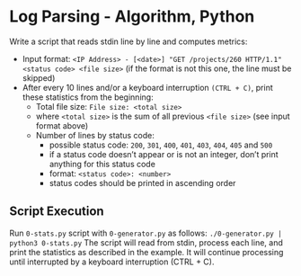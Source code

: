 # Log Parsing - Algorithm, Python

Write a script that reads stdin line by line and computes metrics:

* Input format: `<IP Address> - [<date>] "GET /projects/260 HTTP/1.1" <status code> <file size>` (if the format is not this one, the line must be skipped)
* After every 10 lines and/or a keyboard interruption `(CTRL + C)`, print these statistics from the beginning:
	- Total file size: `File size: <total size>`
	- where `<total size>` is the sum of all previous `<file size>` (see input format above)
	- Number of lines by status code:
		* possible status code: `200`, `301`, `400`, `401`, `403`, `404`, `405` and `500`
		* if a status code doesn’t appear or is not an integer, don’t print anything for this status code
		* format: `<status code>: <number>`
		* status codes should be printed in ascending order

## Script Execution

Run `0-stats.py` script with `0-generator.py` as follows: `./0-generator.py | python3 0-stats.py`
The script will read from stdin, process each line, and print the statistics as described in the example. It will continue processing until interrupted by a keyboard interruption (CTRL + C).
